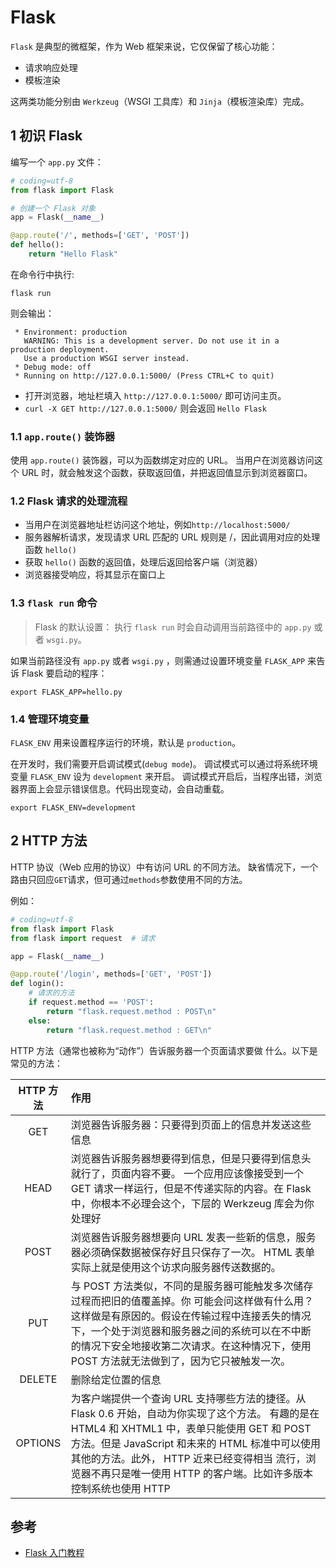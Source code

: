 # Flask

`Flask` 是典型的微框架，作为 Web 框架来说，它仅保留了核心功能：

* 请求响应处理
* 模板渲染

这两类功能分别由 `Werkzeug`（WSGI 工具库）和 `Jinja`（模板渲染库）完成。

## 1 初识 Flask

编写一个 `app.py` 文件：

```python
# coding=utf-8
from flask import Flask

# 创建一个 Flask 对象
app = Flask(__name__)

@app.route('/', methods=['GET', 'POST'])
def hello():
    return "Hello Flask"
```

在命令行中执行:

```shell
flask run
```

则会输出：

```shell
 * Environment: production
   WARNING: This is a development server. Do not use it in a production deployment.
   Use a production WSGI server instead.
 * Debug mode: off
 * Running on http://127.0.0.1:5000/ (Press CTRL+C to quit)
```

* 打开浏览器，地址栏填入 `http://127.0.0.1:5000/` 即可访问主页。
* `curl -X GET http://127.0.0.1:5000/` 则会返回 `Hello Flask`

### 1.1 `app.route()` 装饰器

使用 `app.route()` 装饰器，可以为函数绑定对应的 URL。
当用户在浏览器访问这个 URL 时，就会触发这个函数，获取返回值，并把返回值显示到浏览器窗口。

### 1.2 Flask 请求的处理流程

* 当用户在浏览器地址栏访问这个地址，例如`http://localhost:5000/`
* 服务器解析请求，发现请求 URL 匹配的 URL 规则是 /，因此调用对应的处理函数 `hello()`
* 获取 `hello()` 函数的返回值，处理后返回给客户端（浏览器）
* 浏览器接受响应，将其显示在窗口上

### 1.3 `flask run` 命令

> Flask 的默认设置： 执行 `flask run` 时会自动调用当前路径中的 `app.py` 或者 `wsgi.py`。

如果当前路径没有 `app.py` 或者 `wsgi.py` ，则需通过设置环境变量 `FLASK_APP` 来告诉 Flask 要启动的程序：

```shell
export FLASK_APP=hello.py
```

### 1.4 管理环境变量

`FLASK_ENV` 用来设置程序运行的环境，默认是 `production`。

在开发时，我们需要开启调试模式(`debug mode`)。
调试模式可以通过将系统环境变量 `FLASK_ENV` 设为 `development` 来开启。
调试模式开启后，当程序出错，浏览器界面上会显示错误信息。代码出现变动，会自动重载。

```shell
export FLASK_ENV=development
```

## 2 HTTP 方法

HTTP 协议（Web 应用的协议）中有访问 URL 的不同方法。
缺省情况下，一个路由只回应`GET`请求，但可通过`methods`参数使用不同的方法。

例如：

```python
# coding=utf-8
from flask import Flask
from flask import request  # 请求

app = Flask(__name__)

@app.route('/login', methods=['GET', 'POST'])
def login():
    # 请求的方法
    if request.method == 'POST':
        return "flask.request.method : POST\n"
    else:
        return "flask.request.method : GET\n"
```

HTTP 方法（通常也被称为“动作”）告诉服务器一个页面请求要做 什么。以下是常见的方法：

| HTTP 方法  | 作用 |
| :------:  | :------------------- |
| GET  | 浏览器告诉服务器：只要得到页面上的信息并发送这些信息 |
| HEAD | 浏览器告诉服务器想要得到信息，但是只要得到信息头 就行了，页面内容不要。 一个应用应该像接受到一个 GET 请求一样运行，但是不传递实际的内容。在 Flask 中，你根本不必理会这个，下层的 Werkzeug 库会为你处理好 |
| POST | 浏览器告诉服务器想要向 URL 发表一些新的信息，服务器必须确保数据被保存好且只保存了一次。 HTML 表单实际上就是使用这个访求向服务器传送数据的。|
| PUT  | 与 POST 方法类似，不同的是服务器可能触发多次储存过程而把旧的值覆盖掉。你 可能会问这样做有什么用？这样做是有原因的。假设在传输过程中连接丢失的情况下，一个处于浏览器和服务器之间的系统可以在不中断的情况下安全地接收第二次请求。在这种情况下，使用 POST 方法就无法做到了，因为它只被触发一次。|
| DELETE | 删除给定位置的信息 |
| OPTIONS | 为客户端提供一个查询 URL 支持哪些方法的捷径。从 Flask 0.6 开始，自动为你实现了这个方法。 有趣的是在 HTML4 和 XHTML1 中，表单只能使用 GET 和 POST 方法。但是 JavaScript 和未来的 HTML 标准中可以使用其他的方法。此外， HTTP 近来已经变得相当 流行，浏览器不再只是唯一使用 HTTP 的客户端。比如许多版本控制系统也使用 HTTP |

## 参考

* [Flask 入门教程](https://read.helloflask.com/)
